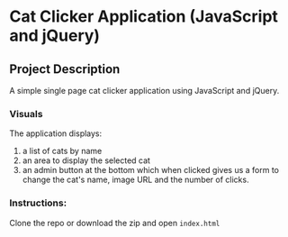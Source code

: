# Cat Clicker Application (JavaScript and jQuery) #
## Project Description ##
A simple single page cat clicker application using JavaScript and jQuery.


### Visuals ###
The application displays:

1. a list of cats by name
2. an area to display the selected cat
3. an admin button at the bottom which when clicked gives us a form to change the cat's name, image URL and the number of clicks.

### Instructions: ###
Clone the repo or download the zip and open ```index.html```
